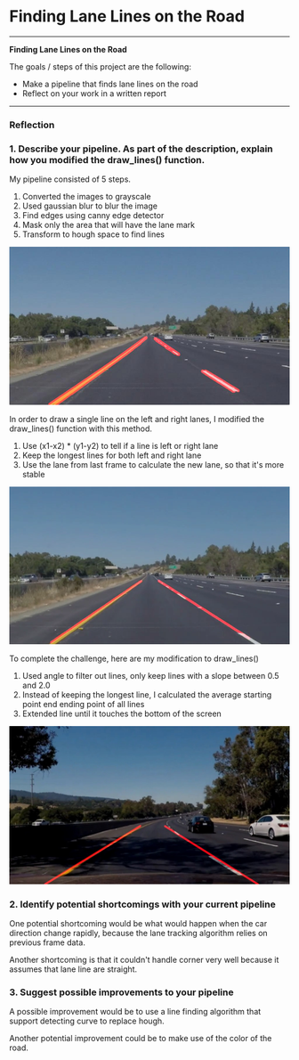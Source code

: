 # **Finding Lane Lines on the Road**

---

**Finding Lane Lines on the Road**

The goals / steps of this project are the following:
* Make a pipeline that finds lane lines on the road
* Reflect on your work in a written report


[//]: # (Image References)

[image1]: ./test_images_output/solidYellowLeft.jpg
[image2]: ./playground/solidYellowLeftScreenShot.png
[image3]: ./playground/challenge_solve.jpg

---

### Reflection

### 1. Describe your pipeline. As part of the description, explain how you modified the draw_lines() function.

My pipeline consisted of 5 steps. 

1. Converted the images to grayscale
2. Used gaussian blur to blur the image
3. Find edges using canny edge detector
4. Mask only the area that will have the lane mark
5. Transform to hough space to find lines

![alt text][image1]

In order to draw a single line on the left and right lanes, I modified the draw_lines() function with this method.

1. Use (x1-x2) * (y1-y2) to tell if a line is left or right lane
2. Keep the longest lines for both left and right lane
3. Use the lane from last frame to calculate the new lane, so that it's more stable

![alt text][image2]


To complete the challenge, here are my modification to draw_lines()

1. Used angle to filter out lines, only keep lines with a slope between 0.5 and 2.0
2. Instead of keeping the longest line, I calculated the average starting point end ending point of all lines
3. Extended line until it touches the bottom of the screen

![alt text][image3]


### 2. Identify potential shortcomings with your current pipeline


One potential shortcoming would be what would happen when the car direction change rapidly, because the lane tracking algorithm relies on previous frame data.

Another shortcoming is that it couldn't handle corner very well because it assumes that lane line are straight.


### 3. Suggest possible improvements to your pipeline

A possible improvement would be to use a line finding algorithm that support detecting curve to replace hough.

Another potential improvement could be to make use of the color of the road.
